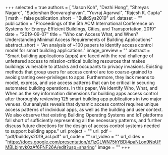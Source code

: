 +++
selected = true
authors = [
  "Jason Koh", "Dezhi Hong", "Shreyas Nagare", "Sudershan Boovaraghavan", "Yuvraj Agarwal", "Rajesh K. Gupta"
]
math = false
publication_short = "BuildSys2019"
url_dataset = ""
publication = "Proceedings of the 5th ACM International Conference on Systems for Energy-Efficient Buildings, Cities, and Transportation, 2019"
date = "2019-09-07"
title = "Who can Access What, and When? Understanding Minimal Access Requirements of Building Applications"
abstract_short = "An analysis of ~100 papers to identify access control model for smart building applications."
image_preview = ""
abstract = "Smart building applications (apps) are faced with the real challenge of unfettered access to mission-critical building resources that makes buildings vulnerable to attacks and occupants to privacy invasions. Existing methods that group users for access control are too coarse-grained to avoid granting over-privileges to apps. Furthermore, they lack means to model, express, and use access patterns that can be critical in securing automated building operations. In this paper, We identify Who, What, and When as the key information dimensions for building apps access control after thoroughly reviewing 125 smart building app publications in two major venues. Our analysis reveals that dynamic access control requires unique access patterns of individual apps, as well as the building and user context. We also observe that existing Building Operating Systems and IoT platforms fall short of sufficiently representing all the necessary patterns, and further discuss future directions for the design of access control systems needed to support building apps."
url_project = ""
url_pdf = "pdf/buildsys2019_acl.pdf"
url_code = ""
url_video = ""
url_slides = "https://docs.google.com/presentation/d/1zGLWN75hYBDi4paNLon9NpUFMBLbjmvk0zAf6FNF26A/edit?usp=sharing"
image = ""
+++


